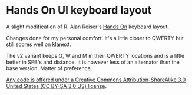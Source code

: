 # Hands On UI keyboard layout

A slight modification of R. Alan Reiser's [Hands On](https://sites.google.com/alanreiser.com/handsdown/home/more-variations#h.6pnxfc5vsy65) keyboard layout.

Changes done for my personal comfort.
It's a little closer to QWERTY but still scores well on klanext.

The v2 variant keeps G, W and M in their QWERTY locations and is a little better in SFB's and distance.
It is however less of an alternator than the base version. Matter of preference.

[Any code is offered under a Creative Commons Attribution-ShareAlike 3.0 United States (CC BY-SA 3.0 US) license](https://creativecommons.org/licenses/by-sa/3.0/us/).